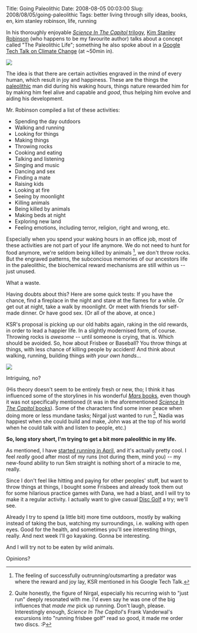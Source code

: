 Title: Going Paleolithic
Date: 2008-08-05 00:03:00
Slug: 2008/08/05/going-paleolithic
Tags: better living through silly ideas, books, en, kim stanley robinson, life, running


In his thoroughly enjoyable [_Science In The Capitol_ trilogy][1], [Kim
Stanley Robinson][2] (who happens to be my favourite author) talks about a
concept called "The Paleolithic Life"; something he also spoke about in a
[Google Tech Talk on Climate Change][3] (at ~50min in).

[![][4]][5]

The idea is that there are certain activities engraved in the mind
of every human, which result in joy and happiness. These are the things the
[paleolithic][6] man did during his waking hours, things nature rewarded him
for by making him feel alive and capable and _good_, thus helping him evolve
and aiding his development.

Mr. Robinson compiled a list of these activities:

* Spending the day outdoors
* Walking and running
* Looking for things
* Making things
* Throwing rocks
* Cooking and eating
* Talking and listening
* Singing and music
* Dancing and sex
* Finding a mate
* Raising kids
* Looking at fire
* Seeing by moonlight
* Killing animals
* Being killed by animals
* Making beds at night
* Exploring new land
* Feeling emotions, including terror, religion, right and wrong, etc.

Especially when you spend your waking hours in an office job, most of these
activities are not part of your life anymore. We do not need to hunt for food
anymore, we're seldom being killed by animals [^1], we don't throw rocks. But
the engraved patterns, the subconcious memories of our ancestors life in the
paleolithic, the biochemical reward mechanisms are still within us -- just
unused.

What a waste.

Having doubts about this? Here are some quick tests: If you have the chance,
find a fireplace in the night and stare at the flames for a while. Or get out
at night, take a walk by moonlight. Or meet with friends for self-made dinner.
Or have good sex. (Or all of the above, at once.)

KSR's proposal is picking up our old habits again, raking in the old rewards,
in order to lead a happier life. In a slightly modernised form, of course.
Throwing rocks is _awesome_ -- until someone is crying, that is. Which should
be avoided. So, how about Frisbee or Baseball? You throw things at things,
with less chance of killing people by accident! And think about walking,
running, building things _with your own hands_…

[![][8]][9]

Intriguing, no?

(His theory doesn't seem to be entirely fresh or new, tho; I think it has
influenced some of the storylines in his wonderful [_Mars_ books][10], even
though it was not specifically mentioned (it was in the aforementioned
[_Science In The Capitol_ books][11]). Some of the characters find some inner
peace when doing more or less mundane tasks; Nirgal just wanted to run [^2],
Nadia was happiest when she could build and make, John was at the top of his
world when he could talk with and listen to people, etc.)

**So, long story short, I'm trying to get a bit more paleolithic in my life.**

As mentioned, I have [started running in April][13], and it's actually pretty
cool. I feel _really_ good after most of my runs (not during them, mind you)
-- my new-found ability to run 5km straight is nothing short of a miracle to
me, really.

Since I don't feel like hitting and paying for other peoples' stuff, but want
to throw things at things, I bought some Frisbees and already took them out
for some hilarious practice games with Dana, we had a blast, and I will try to
make it a regular activity. I actually want to give casual [Disc Golf][14] a
try; we'll see.

Already I try to spend (a little bit) more time outdoors, mostly by walking
instead of taking the bus, watching my surroundings, i.e. walking with open
eyes. Good for the health, and sometimes you'll see interesting things,
really. And next week I'll go kayaking. Gonna be interesting.

And I will try not to be eaten by wild animals.

Opinions?


[^1]: The feeling of successfully outrunning/outsmarting a predator was where
      the reward and joy lay, KSR mentioned in his Google Tech Talk.

[^2]: Quite honestly, the figure of Nirgal, especially his recurring wish to
      "just run" deeply resonated with me. I'd even say he was one of the big
      influences that _made me_ pick up running. Don't laugh, please.
      Interestingly enough, _Science In The Capitol_'s Frank Vanderwal's
      excursions into "running frisbee golf" read so good, it made me order
      two discs. :P

   [1]: http://www.goodreads.com/review/list/1233416?shelf=series--science-in-the-capitol
   [2]: http://www.goodreads.com/author/show/1858.Kim_Stanley_Robinson
   [3]: http://www.youtube.com/watch?v=R-jz86gMiHw
   [4]: http://farm1.static.flickr.com/116/287666827_016dc60fe5_m.jpg
   [5]: http://flickr.com/photos/51035555243@N01/287666827 (A Brand New Day)
   [6]: http://en.wikipedia.org/wiki/Paleolithic
   [7]: #fn:p210093156-1
   [8]: http://farm1.static.flickr.com/199/478332550_9d533b6c19_m.jpg
   [9]: http://flickr.com/photos/96332550@N00/478332550 (Sunrise Paddling on the North Canadian River)
   [10]: http://www.goodreads.com/review/list/1233416?shelf=series-mars
   [11]: http://www.goodreads.com/review/list/1233416?shelf=series-science-in-the-capitol
   [12]: #fn:p210093156-2
   [13]: http://carlo.zottmann.org/tag/running/
   [14]: http://en.wikipedia.org/wiki/Disc_Golf
   [15]: #fnref:p210093156-1
   [16]: #fnref:p210093156-2
